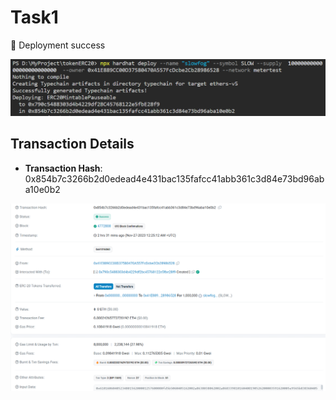 # Task1

🎉 Deployment success 

![Deploy success](./images/ERC20.png)

## Transaction Details

- **Transaction Hash**: 0x854b7c3266b2d0edead4e431bac135fafcc41abb361c3d84e73bd96aba10e0b2

![Transaction details](./images/details.png)
